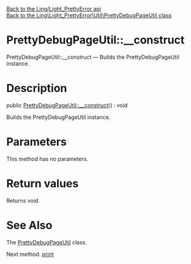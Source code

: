 [Back to the Ling/Light_PrettyError api](https://github.com/lingtalfi/Light_PrettyError/blob/master/doc/api/Ling/Light_PrettyError.md)<br>
[Back to the Ling\Light_PrettyError\Util\PrettyDebugPageUtil class](https://github.com/lingtalfi/Light_PrettyError/blob/master/doc/api/Ling/Light_PrettyError/Util/PrettyDebugPageUtil.md)


PrettyDebugPageUtil::__construct
================



PrettyDebugPageUtil::__construct — Builds the PrettyDebugPageUtil instance.




Description
================


public [PrettyDebugPageUtil::__construct](https://github.com/lingtalfi/Light_PrettyError/blob/master/doc/api/Ling/Light_PrettyError/Util/PrettyDebugPageUtil/__construct.md)() : void




Builds the PrettyDebugPageUtil instance.




Parameters
================

This method has no parameters.


Return values
================

Returns void.








See Also
================

The [PrettyDebugPageUtil](https://github.com/lingtalfi/Light_PrettyError/blob/master/doc/api/Ling/Light_PrettyError/Util/PrettyDebugPageUtil.md) class.

Next method: [print](https://github.com/lingtalfi/Light_PrettyError/blob/master/doc/api/Ling/Light_PrettyError/Util/PrettyDebugPageUtil/print.md)<br>

